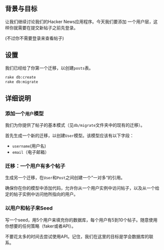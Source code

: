 ## 背景与目标

让我们继续讨论我们的Hacker News应用程序。今天我们要添加
一个用户层，这样你就需要在提交新帖子之前先登录。

(不过你不需要登录来查看帖子)

## 设置

我们已经给了你第一个迁移，以创建`posts`表。

```bash
rake db:create
rake db:migrate
```

## 详细说明

### 添加一个`用户`模型

我们为你提供了帖子的基本模式（见`db/migrate`文件夹中的现有的迁移）。

首先生成一个新的迁移，以创建`User`模型。该模型应该有以下字段：

- `username`(用户名)
- `email`（电子邮箱）

### 迁移：一个用户有多个帖子

生成另一个迁移，在`User`和`Post`之间创建一个”一对多“的引用。

确保你在你的模型中添加代码，允许你从一个用户实例中访问帖子，以及从一个给定的帖子实例中访问他所指向的用户。

### 以用户和帖子来Seed

写一个seed，用5个用户来填充你的数据库，每个用户有5到10个帖子。随意使用你想要的任何策略（faker或者API）。

不要花太多的时间去尝试使用API。记住，我们在这里的目标是学会数据库的联系。

